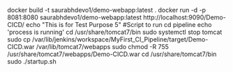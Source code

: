 docker build -t saurabhdevo1/demo-webapp:latest .
docker run -d -p 8081:8080  saurabhdevo1/demo-webapp:latest
http://localhost:9090/Demo-CICD/
echo "This is for Test Purpose 5"
#Script to run cd pipeline
echo 'process is running'
cd /usr/share/tomcat7/bin
sudo systemctl stop tomcat
sudo cp /var/lib/jenkins/workspace/MyFirst_CI_Pipeline/target/Demo-CICD.war /var/lib/tomcat7/webapps
sudo chmod -R 755 /usr/share/tomcat7/webapps/Demo-CICD.war
cd /usr/share/tomcat7/bin
sudo ./startup.sh
